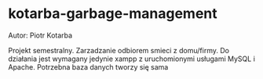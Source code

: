 # kotarba-garbage-management
Autor: Piotr Kotarba

Projekt semestralny. Zarzadzanie odbiorem smieci z domu/firmy.
Do działania jest wymagany jedynie xampp z uruchomionymi usługami MySQL i Apache.
Potrzebna baza danych tworzy się sama
